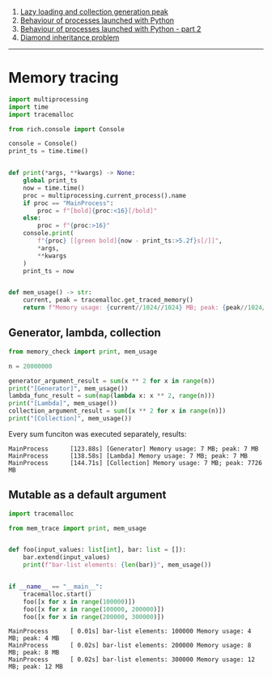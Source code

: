 1. [Lazy loading and collection generation peak](https://github.com/wsoll/articles/blob/main/iterables-memory-tracing.md)
2. [Behaviour of processes launched with Python](https://github.com/wsoll/articles/blob/main/launching-processes.md)
3. [Behaviour of processes launched with Python - part 2](https://github.com/wsoll/articles/blob/main/launching-processes-2.md)
4. [Diamond inheritance problem](https://github.com/wsoll/articles/blob/main/diamond-inheritance-problem.md)

---

# Memory tracing
```python
import multiprocessing
import time
import tracemalloc

from rich.console import Console

console = Console()
print_ts = time.time()


def print(*args, **kwargs) -> None:
    global print_ts
    now = time.time()
    proc = multiprocessing.current_process().name
    if proc == "MainProcess":
        proc = f"[bold]{proc:<16}[/bold]"
    else:
        proc = f"{proc:>16}"
    console.print(
        f"{proc} [[green bold]{now - print_ts:>5.2f}s[/]]",
        *args,
        **kwargs
    )
    print_ts = now


def mem_usage() -> str:
    current, peak = tracemalloc.get_traced_memory()
    return f"Memory usage: {current//1024//1024} MB; peak: {peak//1024//1024} MB"

```

## Generator, lambda, collection

```python
from memory_check import print, mem_usage

n = 20000000

generator_argument_result = sum(x ** 2 for x in range(n))
print("[Generator]", mem_usage())
lambda_func_result = sum(map(lambda x: x ** 2, range(n)))
print("[Lambda]", mem_usage())
collection_argument_result = sum([x ** 2 for x in range(n)])
print("[Collection]", mem_usage())

```
Every sum funciton was executed separately, results:
```text
MainProcess      [123.88s] [Generator] Memory usage: 7 MB; peak: 7 MB
MainProcess      [138.58s] [Lambda] Memory usage: 7 MB; peak: 7 MB
MainProcess      [144.71s] [Collection] Memory usage: 7 MB; peak: 7726 MB

```

## Mutable as a default argument
```python
import tracemalloc

from mem_trace import print, mem_usage


def foo(input_values: list[int], bar: list = []):
    bar.extend(input_values)
    print(f"bar-list elements: {len(bar)}", mem_usage())


if __name__ == "__main__":
    tracemalloc.start()
    foo([x for x in range(100000)])
    foo([x for x in range(100000, 200000)])
    foo([x for x in range(200000, 300000)])
```

```text
MainProcess      [ 0.01s] bar-list elements: 100000 Memory usage: 4 MB; peak: 4 MB
MainProcess      [ 0.02s] bar-list elements: 200000 Memory usage: 8 MB; peak: 8 MB
MainProcess      [ 0.02s] bar-list elements: 300000 Memory usage: 12 MB; peak: 12 MB
```
